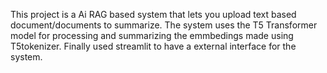 This project is a Ai RAG based system that lets you upload text based document/documents to summarize.
The system uses the T5 Transformer model for processing and summarizing the emmbedings made using T5tokenizer.
Finally used streamlit to have a external interface for the system. 
